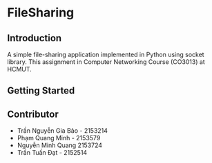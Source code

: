 # FileSharing

## Introduction
A simple file-sharing application implemented in Python using socket library. This assignment in Computer Networking Course (CO3013) at HCMUT.

## Getting Started


## Contributor

- Trần Nguyễn Gia Bảo - 2153214
- Phạm Quang Minh - 2153579
- Nguyễn Minh Quang 2153724
- Trần Tuấn Đạt - 2152514

